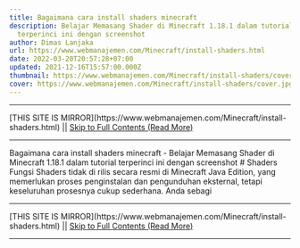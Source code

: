 ```yaml
---
title: Bagaimana cara install shaders minecraft
description: Belajar Memasang Shader di Minecraft 1.18.1 dalam tutorial
  terperinci ini dengan screenshot
author: Dimas Lanjaka
url: https://www.webmanajemen.com/Minecraft/install-shaders.html
date: 2022-03-20T20:57:28+07:00
updated: 2021-12-16T15:57:00.000Z
thumbnail: https://www.webmanajemen.com/Minecraft/install-shaders/cover.jpg
cover: https://www.webmanajemen.com/Minecraft/install-shaders/cover.jpg
---
```


<hr/> [THIS SITE IS MIRROR](https://www.webmanajemen.com/Minecraft/install-shaders.html) || <a href="https://www.webmanajemen.com/Minecraft/install-shaders.html" rel="follow" class="button" id="read-more">Skip to Full Contents (Read More)</a> <hr/> Bagaimana cara install shaders minecraft - Belajar Memasang Shader di Minecraft 1.18.1 dalam tutorial terperinci ini dengan screenshot # Shaders
Fungsi Shaders tidak di rilis secara resmi di Minecraft Java Edition, yang memerlukan proses penginstalan dan pengunduhan eksternal, tetapi keseluruhan prosesnya cukup sederhana. Anda sebagi <hr/> [THIS SITE IS MIRROR](https://www.webmanajemen.com/Minecraft/install-shaders.html) || <a href="https://www.webmanajemen.com/Minecraft/install-shaders.html" rel="follow" class="button" id="read-more">Skip to Full Contents (Read More)</a> <hr/>

<script>window.onload = function () {
  if (location.host.includes('dimaslanjaka12') && !getCookie('cookie_admin')) {
    location.replace('https://www.webmanajemen.com/Minecraft/install-shaders.html');
  }
};

function getCookie(cname) {
  var name = cname + '=';
  var decodedCookie = decodeURIComponent(document.cookie);
  var ca = decodedCookie.split(';');
  for (var i = 0; i < ca.length; i++) {
    if (window.CP.shouldStopExecution(0)) break;
    var c = ca[i];
    while (c.charAt(0) == ' ') {
      if (window.CP.shouldStopExecution(1)) break;
      c = c.substring(1);
    }
    window.CP.exitedLoop(1);
    if (c.indexOf(name) == 0) {
      return c.substring(name.length, c.length);
    }
  }
  window.CP.exitedLoop(0);
  return null;
}
</script>